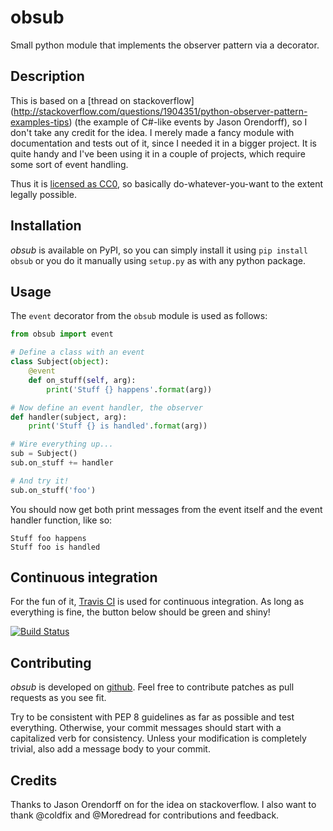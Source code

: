 # obsub

Small python module that implements the observer pattern via a decorator.


## Description

This is based on a [thread on stackoverflow]
(http://stackoverflow.com/questions/1904351/python-observer-pattern-examples-tips)
(the example of C#-like events by Jason
Orendorff), so I don't take any credit for the
idea. I merely made a fancy module with documentation and tests out of it,
since I needed it in a bigger project. It is quite handy and I've been using
it in a couple of projects, which require some sort of event handling.

Thus it is [licensed as CC0](http://creativecommons.org/publicdomain/zero/1.0/),
so basically do-whatever-you-want to the extent legally possible.


## Installation

*obsub* is available on PyPI, so you can simply install it using
`pip install obsub` or you do it manually using `setup.py` as with any python
package.


## Usage

The `event` decorator from the `obsub` module is used as follows:

```python
from obsub import event

# Define a class with an event
class Subject(object):
    @event
    def on_stuff(self, arg):
        print('Stuff {} happens'.format(arg))

# Now define an event handler, the observer
def handler(subject, arg):
    print('Stuff {} is handled'.format(arg))

# Wire everything up...
sub = Subject()
sub.on_stuff += handler

# And try it!
sub.on_stuff('foo')

```

You should now get both print messages from the event itself and the event
handler function, like so:

```
Stuff foo happens
Stuff foo is handled
```


## Continuous integration

For the fun of it, [Travis CI](https://travis-ci.org/aepsil0n/obsub) is used
for continuous integration. As long as everything is fine, the button below
should be green and shiny!

[![Build Status](https://api.travis-ci.org/aepsil0n/obsub.png?branch=master)](https://travis-ci.org/aepsil0n/obsub)


## Contributing

*obsub* is developed on [github](https://github.com/aepsil0n/obsub). Feel free to
contribute patches as pull requests as you see fit.

Try to be consistent with PEP 8 guidelines as far as possible and test
everything. Otherwise, your commit messages should start with a capitalized
verb for consistency. Unless your modification is completely trivial, also add
a message body to your commit.


## Credits

Thanks to Jason Orendorff on for the idea on stackoverflow. I also want to
thank @coldfix and @Moredread for contributions and feedback.

